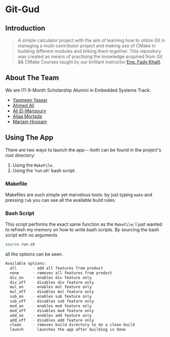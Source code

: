 # Git-Gud

## Introduction
>A simple calculator project with the aim of learning how to utilize Git in managing a multi-contributor project and making use of CMake in building different modules and linking them together. This repository was created as means of practising the knowledge acquired from Git && CMake Courses taught by our brilliant instructor [Eng. Fady Khalil](https://github.com/FadyKhalil). 

## About The Team
We are ITI 9-Month Scholarship Alumini in Embedded Systems Track: 
* [Yasmeen Yasser](https://github.com/YasmeenYasser611)
* [Ahmed Ali](https://github.com/AhmedAlyElGhannam)
* [Ali El-Mansoury](https://github.com/Ali-Elmansoury)
* [Aliaa Mortada](https://github.com/aliaamortada)
* [Mariam Hossam](https://github.com/Mariam-Hossam-Saleh)

## Using The App
There are two ways to launch the app---both can be found in the project's root directory:
1. Using the `MakeFile`.
2. Using the 'run.sh' bash script.

### Makefile
Makefiles are such simple yet marvelous tools: by just typing `make` and pressing `tab` you can see all the available build rules.

### Bash Script
This script performs the exact same function as the `Makefile`; I just wanted to refresh my memory on how to write bash scripts. By sourcing the bash script with no arguments 
```bash
source run.sh
```
all the options can be seen.
```bash
Available options:
  all       - add all features from product
  none      - removes all features from product
  div_on    - enables div feature only
  div_off   - disables div feature only
  mul_on    - enables mul feature only
  mul_off   - disables mul feature only
  sub_on    - enables sub feature only
  sub_off   - disables sub feature only
  mod_on    - enables mod feature only
  mod_off   - disables mod feature only
  add_on    - enables add feature only
  add_off   - disables add feature only
  clean     - removes build directory to do a clean build
  launch    - launches the app after building is done
```
